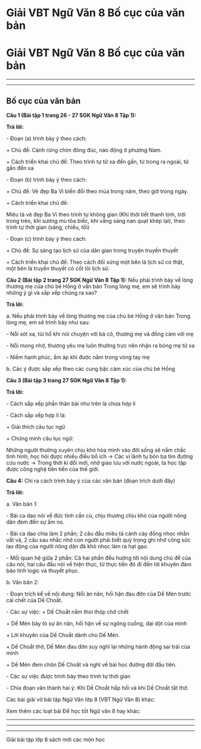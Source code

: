 # Giải VBT Ngữ Văn 8 Bố cục của văn bản

# Giải VBT Ngữ Văn 8 Bố cục của văn bản

* * *

* * *

## Bố cục của văn bản

**Câu 1 (Bài tập 1 trang 26 - 27 SGK Ngữ Văn 8 Tập 1):**

**Trả lời:**

\- Đoạn (a) trình bày ý theo cách:

\+ Chủ đề: Cánh rừng chim đông đúc, náo động ở phương Nam.

\+ Cách triển khai chủ đề: Theo trình tự từ xa đến gần, từ trong ra ngoài, từ gần đến xa

\- Đoạn (b) trình bày ý theo cách:

\+ Chủ đề: Vẻ đẹp Ba Vì biến đổi theo mùa trong năm, theo giờ trong ngày.

\+ Cách triển khai chủ đề:

Miêu tả vẻ đẹp Ba Vì theo trình tự không gian (Khi thời tiết thanh tịnh, trời trong trẻo, khi sương mù tỏa biếc, khi vầng sáng nan quạt khép lại), theo trình tự thời gian (sáng, chiều, tối)

\- Đoạn (c) trình bày ý theo cách:

\+ Chủ đề: Sự sáng tạo lịch sử của dân gian trong truyện truyền thuyết

\+ Cách triển khai chủ đề: Theo cách đối xứng một bên là lịch sử có thật, một bên là truyền thuyết có cốt lõi lịch sử.

**Câu 2 (Bài tập 2 trang 27 SGK Ngữ Văn 8 Tập 1):** Nếu phải trình bày về lòng thương mẹ của chú bé Hồng ở văn bản Trong lòng mẹ, em sẽ trình bày những ý gì và sắp xếp chúng ra sao? 

**Trả lời:**

a. Nếu phải trình bày về lòng thương mẹ của chú bé Hồng ở văn bản Trong lòng mẹ, em sẽ trình bày như sau:

\- Nỗi xót xa, tủi hổ khi nói chuyện với bà cô, thương mẹ và đồng cảm với mẹ

\- Nỗi mong nhớ, thương yêu mẹ luôn thường trực nên nhận ra bóng mẹ từ xa

\- Niềm hạnh phúc, ấm áp khi được nằm trong vòng tay mẹ

b. Các ý được sắp xếp theo các cung bậc cảm xúc của chú bé Hồng

**Câu 3 (Bài tập 3 trang 27 SGK Ngữ Văn 8 Tập 1):**

**Trả lời:**

\- Cách sắp xếp phần thân bài như trên là chưa hợp lí

\- Cách sắp xếp hợp lí là: 

\+ Giải thích câu tục ngữ

\+ Chứng minh câu tục ngữ:

Những người thường xuyên chịu khó hòa mình vào đời sống sẽ nắm chắc tình hình, học hỏi được nhiều điều bổ ích -> Các vị lãnh tụ bôn ba tìm đường cứu nước -> Trong thời kì đổi mới, nhờ giao lưu với nước ngoài, ta học tập được công nghệ tiên tiến của thế giới.

**Câu 4:** Chỉ ra cách trình bày ý của các văn bản (đoạn trích dưới đây) 

**Trả lời:**

a. Văn bản 1:

\- Bài ca dao nói về đức tính cần cù, chịu thương chịu khó của người nông dân đem đến sự ấm no.

\- Bài ca dao chia làm 2 phần; 2 câu đầu miêu tả cảnh cày đồng nhọc nhằn vất vả, 2 câu sau nhắc nhở con người phải biết quý trọng ghi nhớ công sức lao động của người nông dân đã khó nhọc làm ra hạt gạo.

\- Mối quan hệ giữa 2 phần: Cả hai phần đều hướng tới nội dung chủ đề của câu nói, hai câu đầu nói về hiện thực, từ thực tiễn đó đi đến lời khuyên đảm bảo tính logic và thuyết phục.

b. Văn bản 2:

\- Đoạn trích kể về nội dung: Nỗi ăn năn, hối hận đau đớn của Dế Mèn trước cái chết của Dế Choắt.

\- Các sự việc: + Dế Choắt nằm thoi thóp chờ chết

\+ Dế Mèn bày tỏ sự ăn năn, hối hận về sự ngông cuồng, dại dột của mình

\+ Lời khuyên của Dế Choắt dành cho Dế Mèn.

\+ Dế Choắt thở, Dế Mèn đau đớn suy nghĩ lại những hành động sai trái của mình

\+ Dế Mèn đem chôn Dế Choắt và nghĩ về bài học đường đời đầu tiên.

\- Các sự việc được trình bày theo trình tự thời gian

\- Chia đoạn văn thành hai ý: Khi Dế Choắt hấp hối và khi Dế Choắt tắt thở.

Các bài giải vở bài tập Ngữ Văn lớp 8 (VBT Ngữ Văn 8) khác:

Xem thêm các loạt bài Để học tốt Ngữ văn 8 hay khác:

* * *

* * *

* * *

Giải bài tập lớp 8 sách mới các môn học
